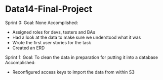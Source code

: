 # Data14-Final-Project

Sprint 0:
Goal: None
Accomplished:
- Assigned roles for devs, testers and BAs
- Had a look at the data to make sure we understood what it was
- Wrote the first user stories for the task
- Created an ERD

Sprint 1:
Goal: To clean the data in preparation for putting it into a database
Accomplished:
- Reconfigured access keys to import the data from within S3
